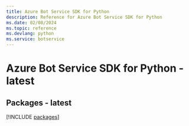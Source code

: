 ```yaml
---
title: Azure Bot Service SDK for Python
description: Reference for Azure Bot Service SDK for Python
ms.date: 02/08/2024
ms.topic: reference
ms.devlang: python
ms.service: botservice
---
```

# Azure Bot Service SDK for Python - latest
## Packages - latest
[!INCLUDE [packages](bot-service-index.md)]